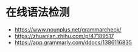 # 在线语法检测
- https://www.nounplus.net/grammarcheck/
- https://zhuanlan.zhihu.com/p/47189517
- https://app.grammarly.com/ddocs/1386116835